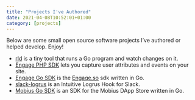 ```yaml
---
title: "Projects I've Authored"
date: 2021-04-08T10:52:01+01:00
category: [projects]
---
```

Below are some small open source software projects I’ve authored or helped develop. Enjoy!
- [rld](https://github.com/codehakase/rld) is a tiny tool that runs a Go program and watch changes on it.
- [Engage PHP SDK](https://github.com/engage-so/engage-php) lets you capture user attributes and events on your site.
- [Engage Go SDK](https://github.com/codehakase/engage-go)
  is the [Engage.so](https://engage.so) sdk written in Go.
- [slack-logrus](https://github.com/codehakase/slack-logrus) is an Intuitive Logrus Hook for Slack.
- [Mobius Go SDK](https://github.com/codehakase/mobius-client-go) is an SDK for the Mobius DApp Store written in Go.
